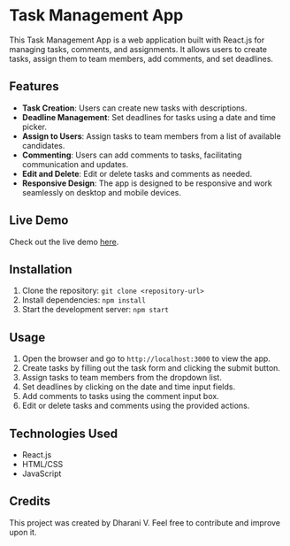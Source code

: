 
# Task Management App

This Task Management App is a web application built with React.js for managing tasks, comments, and assignments. It allows users to create tasks, assign them to team members, add comments, and set deadlines.

## Features

- **Task Creation**: Users can create new tasks with descriptions.
- **Deadline Management**: Set deadlines for tasks using a date and time picker.
- **Assign to Users**: Assign tasks to team members from a list of available candidates.
- **Commenting**: Users can add comments to tasks, facilitating communication and updates.
- **Edit and Delete**: Edit or delete tasks and comments as needed.
- **Responsive Design**: The app is designed to be responsive and work seamlessly on desktop and mobile devices.

## Live Demo

Check out the live demo [here](https://6658280ac001c3ba35e43b0e--dynamic-pika-319fb7.netlify.app/).

## Installation

1. Clone the repository: `git clone <repository-url>`
2. Install dependencies: `npm install`
3. Start the development server: `npm start`

## Usage

1. Open the browser and go to `http://localhost:3000` to view the app.
2. Create tasks by filling out the task form and clicking the submit button.
3. Assign tasks to team members from the dropdown list.
4. Set deadlines by clicking on the date and time input fields.
5. Add comments to tasks using the comment input box.
6. Edit or delete tasks and comments using the provided actions.

## Technologies Used

- React.js
- HTML/CSS
- JavaScript

## Credits

This project was created by Dharani V. Feel free to contribute and improve upon it.
